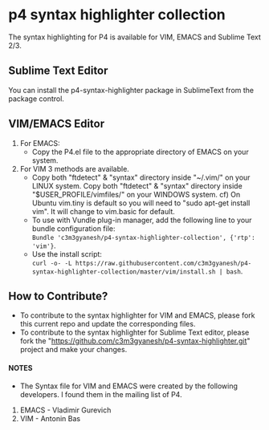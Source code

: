 # p4 syntax highlighter collection 
The syntax highlighting for P4 is available for VIM, EMACS and Sublime Text 2/3. 

## Sublime Text Editor
You can install the p4-syntax-highlighter package in SublimeText from the package control.

## VIM/EMACS Editor
1. For EMACS:
      - Copy the P4.el file to the appropriate directory of EMACS on your system.  
2. For VIM 3 methods are available.
      - Copy both "ftdetect" & "syntax" directory inside "~/.vim/" on your LINUX system.
        Copy both "ftdetect" & "syntax" directory inside "$USER_PROFILE/vimfiles/" on your WINDOWS system.
        cf) On Ubuntu vim.tiny is default so you will need to "sudo apt-get install vim".
            It will change to vim.basic for default.
      - To use with Vundle plug-in manager, add the following line to your bundle configuration file:  
        ```Bundle 'c3m3gyanesh/p4-syntax-highlighter-collection', {'rtp': 'vim'}```.
      - Use the install script:  
        ```curl -o- -L https://raw.githubusercontent.com/c3m3gyanesh/p4-syntax-highlighter-collection/master/vim/install.sh | bash```.

## How to Contribute? 
* To contribute to the syntax highlighter for VIM and EMACS, please fork this current repo and update the corresponding files. 
* To contribute to the syntax highlighter for Sublime Text editor, please fork the "https://github.com/c3m3gyanesh/p4-syntax-highlighter.git" project and make your changes.

#### NOTES
* The Syntax file for VIM and EMACS were created by the following developers. I found them in the mailing list of P4.

1. EMACS - Vladimir Gurevich
2. VIM   - Antonin Bas
